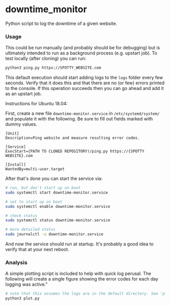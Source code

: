 # downtime_monitor

Python script to log the downtime of a given website.

### Usage

This could be run manually (and probably should be for debugging) but is ultimately intended to run as a background process (e.g. upstart job). To test locally (after cloning) you can run:

```bash
python3 ping.py https://SPOTTY_WEBSITE.com
```

This default execution should start adding logs to the `logs` folder every few seconds. Verify that it does this and that there are no (or few) errors printed to the console. If this operation succeeds then you can go ahead and add it as an upstart job.

Instructions for Ubuntu 18.04:

First, create a new file `downtime-monitor.service` in `/etc/systemd/system/` and populate it with the following. Be sure to fill out fields marked with dummy values.

```
[Unit]
Description=Ping website and measure resulting error codes.

[Service]
ExecStart={PATH TO CLONED REPOSITORY)/ping.py https://{SPOTTY WEBSITE}.com

[Install]
WantedBy=multi-user.target
``` 

After that's done you can start the service via:

```bash
# run, but don't start up on boot
sudo systemctl start downtime-monitor.service

# set to start up on boot
sudo systemctl enable downtime-monitor.service

# check status
sudo systemctl status downtime-monitor.service

# more detailed status
sudo journalctl -u downtime-monitor.service
```

And now the service should run at startup. It's probably a good idea to verify that at your next reboot.

### Analysis

A simple plotting script is included to help with quick log perusal. The following will create a single figure showing the error codes for each day logging was active."

```bash
# note that this assumes the logs are in the default directory. See 'plot.py -h' for more information.
python3 plot.py
```
